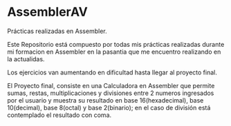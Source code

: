 # AssemblerAV

Prácticas realizadas en Assembler.

Este Repositorio está compuesto por todas mis prácticas realizadas durante mi formacion en Assembler en la pasantia que me encuentro realizando en la actualidas.

Los ejercicios van aumentando en dificultad hasta llegar al proyecto final.

El Proyecto final, consiste en una Calculadora en Assembler que permite sumas, restas, multiplicaciones y divisiones entre 2 numeros ingresados por el usuario y muestra su resultado en base 16(hexadecimal), base 10(decimal), base 8(octal) y base 2(binario); en el caso de división está contemplado el resultado con coma.
